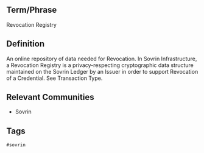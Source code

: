## Term/Phrase
Revocation Registry

## Definition
An online repository of data needed for Revocation. In Sovrin Infrastructure, a Revocation Registry is a privacy-respecting cryptographic data structure maintained on the Sovrin Ledger by an Issuer in order to support Revocation of a Credential. See Transaction Type.

## Relevant Communities
* Sovrin

## Tags
```
#sovrin
```
